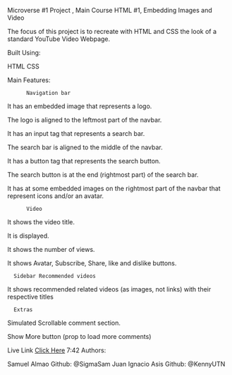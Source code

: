 

Microverse #1 Project ,  Main Course HTML #1, Embedding Images and Video

The focus of this project is to recreate with HTML and CSS the look of a standard YouTube Video Webpage.

Built Using:

HTML
CSS

Main Features:

          Navigation bar
It has an embedded image that represents a logo.

The logo is aligned to the leftmost part of the navbar.

It has an input tag that represents a search bar.

The search bar is aligned to the middle of the navbar.

It has a button tag that represents the search button.

The search button is at the end (rightmost part) of the search bar.

It has at some embedded images on the rightmost part of the navbar that represent icons and/or an avatar.

          Video

It shows the video title.

It is displayed.

It shows the number of views.

It shows Avatar, Subscribe, Share, like and dislike buttons.

      Sidebar Recommended videos

It shows recommended related videos (as images, not links) with their respective titles

      Extras

Simulated Scrollable comment section.

Show More button (prop to load more comments)


  Live Link
<a href="https://rawcdn.githack.com/SigmaSam/Main-Course-HTML--1--Embedding-Images-and-Video/3ba5c8159bf2242ddcac1f683c36889db3d25d17/index.html">Click Here</a>
7:42
  Authors:

  Samuel Almao
Github: @SigmaSam
  Juan Ignacio Asis
Github: @KennyUTN
